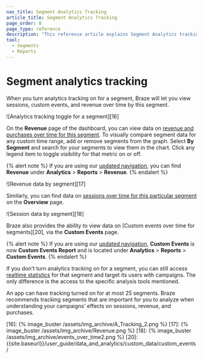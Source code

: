 ```yaml
---
nav_title: Segment Analytics Tracking
article_title: Segment Analytics Tracking
page_order: 8
page_type: reference
description: "This reference article explains Segment Analytics tracking."
tool: 
  - Segments
  - Reports
---
```


# Segment analytics tracking

When you turn analytics tracking on for a segment, Braze will let you view sessions, custom events, and revenue over time by this segment.

![Analytics tracking toggle for a segment][16]

On the **Revenue** page of the dashboard, you can view data on [revenue and purchases over time for this segment][14]. To visually compare segment data for any custom time range, add or remove segments from the graph. Select **By Segment** and search for your segments to view them in the chart. Click any legend item to toggle visibility for that metric on or off.

{% alert note %}
If you are using our [updated navigation]({{site.baseurl}}/navigation/), you can find **Revenue** under **Analytics** > **Reports** > **Revenue**.
{% endalert %}

![Revenue data by segment][17]

Similarly, you can find data on [sessions over time for this particular segment][13] on the **Overview** page.

![Session data by segment][18]

Braze also provides the ability to view data on [Custom events over time for segments][20], via the **Custom Events** page.

{% alert note %}
If you are using our [updated navigation]({{site.baseurl}}/navigation/), **Custom Events** is now **Custom Events Report** and is located under **Analytics** > **Reports** > **Custom Events**.
{% endalert %}

If you don't turn analytics tracking on for a segment, you can still access [realtime statistics][11] for that segment and target its users with campaigns. The only difference is the access to the specific analysis tools mentioned.

An app can have tracking turned on for at most 25 segments. Braze recommends tracking segments that are important for you to analyze when understanding your campaigns' effects on sessions, revenue, and purchases.


[11]: {{site.baseurl}}/user_guide/data_and_analytics/your_reports/viewing_and_understanding_segment_data/#segment-statistics
[13]: {{site.baseurl}}/user_guide/data_and_analytics/export_braze_data/exporting_app_usage_data/#exporting-app-usage-data
[14]: {{site.baseurl}}/user_guide/data_and_analytics/export_braze_data/exporting_revenue_data/
[16]: {% image_buster /assets/img_archive/A_Tracking_2.png %}
[17]: {% image_buster /assets/img_archive/Revenue.png %}
[18]: {% image_buster /assets/img_archive/events_over_time2.png %}
[20]: {{site.baseurl}}/user_guide/data_and_analytics/custom_data/custom_events/
